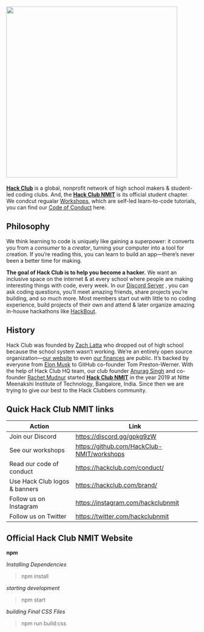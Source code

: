 # <img src="https://cdn.jsdelivr.net/gh/hackclub/meta@fc4c0d220426eb53a176e656ae7700d9dcd0b2c5/logos/hack_club_red_text.svg" width="450">

[**Hack Club**](https://hackclub.com/) is a global, nonprofit network of high school makers & student-led coding clubs. And, the [**Hack Club NMIT**](https://hackbout.tech) is its official student chapter. We condcut regualar [Workshops](https://github.com/HackClub-NMIT/workshops), which are self-led learn-to-code tutorials, you can find our [Code of Conduct](https://hackclub.com/conduct/) here.

## Philosophy

We think learning to code is uniquely like gaining a superpower: it converts you from a _consumer_ to a _creator_, turning your computer into a tool for creation. If you’re reading this, you can learn to build an app—there’s never been a better time for making.

**The goal of Hack Club is to help you become a hacker.** We want an inclusive space on the internet & at every school where people are making interesting things with code, every week. In our [Discord Server](https://discord.gg/gpkg9zW) , you can ask coding questions, you’ll meet amazing friends, share projects you’re building, and so much more. Most members start out with little to no coding experience, build projects of their own and attend & later organize amazing in-house hackathons like [HackBout](https://hackbout.tech).

## History

Hack Club was founded by [Zach Latta](https://zachlatta.com) who dropped out of high school because the school system wasn’t working. We’re an entirely open source organization—[our website](https://github.com/hackclub/v3) to even [our finances](https://bank.hackclub.com/hq) are public. It’s backed by everyone from [Elon Musk](https://hackclub.com/elon/) to GitHub co-founder Tom Preston-Werner. With the help of Hack Club HQ team, our club founder [Anurag Singh](https://anuragsingh.dev) and co-founder [Rachet Mudnur](https://github.com/rachetm) started [**Hack Club NMIT**](https://hackbout.tech) in the year 2019 at Nitte Meenakshi Institute of Technology, Bangalore, India. Since then we are trying to give our best to the Hack Clubbers community.

## Quick Hack Club NMIT links

| Action                          | Link                                 |
| ------------------------------- | ------------------------------------ |
| Join our Discord                | <https://discord.gg/gpkg9zW>         |
| See our workshops               | <https://github.com/HackClub-NMIT/workshops>    |
| Read our code of conduct        | <https://hackclub.com/conduct/>      |
| Use Hack Club logos & banners   | <https://hackclub.com/brand/>        |
| Follow us on Instagram          | <https://instagram.com/hackclubnmit> |
| Follow us on Twitter            | <https://twitter.com/hackclubnmit>   |


## Official Hack Club NMIT Website

**npm**

_Installing Dependencies_

> npm install

_starting development_

> npm start

_building Final CSS Files_

> npm run build:css
